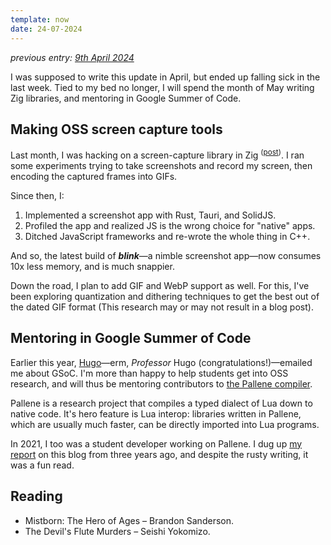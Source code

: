 ```yaml
---
template: now
date: 24-07-2024
---
```


*previous entry: [9th April 2024](/now/apr-2024)*

I was supposed to write this update in April, but ended up falling sick in the last week.
Tied to my bed no longer, I will spend the month of May writing Zig libraries, and mentoring in Google Summer of Code.
## Making OSS screen capture tools

Last month, I was hacking on a screen-capture library in Zig
<sup>([post](/blog/screen-capture))</sup>.
I ran some experiments trying to take screenshots and record my screen, then encoding the captured frames into GIFs.

Since then, I:
1. Implemented a screenshot app with Rust, Tauri, and SolidJS.
2.  Profiled the app and realized JS is the wrong choice for "native" apps.
3. Ditched JavaScript frameworks and re-wrote the whole thing in C++.

And so, the latest build of ***blink***—a nimble screenshot app—now consumes 10x less memory, and is much snappier.

Down the road, I plan to add GIF and WebP support as well.
For this, I've been exploring quantization and dithering techniques to get the best out of the dated GIF format (This research may or may not result in a blog post).

## Mentoring in Google Summer of Code

Earlier this year, [Hugo](https://www.inf.puc-rio.br/~hgualandi/)—erm, *Professor* Hugo (congratulations!)—emailed me about GSoC.
I'm more than happy to help students get into OSS research, and will thus be mentoring contributors to [the Pallene compiler](https://github.com/pallene-lang/pallene).

Pallene is a research project that compiles a typed dialect of Lua down to native code.
It's hero feature is Lua interop:
libraries written in Pallene, which are usually much faster, can be directly imported into Lua programs.

In 2021, I too was a student developer working on Pallene.
I dug up [my report](blog/gsoc/) on this blog from three years ago, and despite the rusty writing, it was a fun read.
## Reading

- Mistborn: The Hero of Ages – Brandon Sanderson.
- The Devil's Flute Murders – Seishi Yokomizo.



